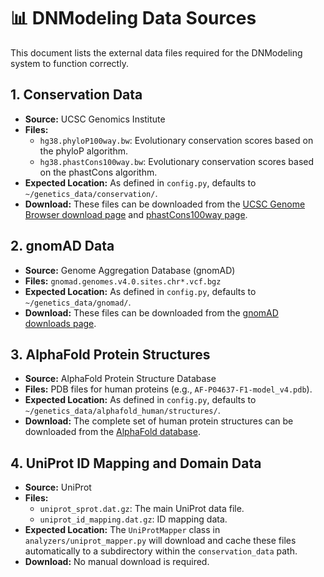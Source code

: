 # 📊 DNModeling Data Sources

This document lists the external data files required for the DNModeling system to function correctly.

## 1. Conservation Data

-   **Source:** UCSC Genomics Institute
-   **Files:**
    -   `hg38.phyloP100way.bw`: Evolutionary conservation scores based on the phyloP algorithm.
    -   `hg38.phastCons100way.bw`: Evolutionary conservation scores based on the phastCons algorithm.
-   **Expected Location:** As defined in `config.py`, defaults to `~/genetics_data/conservation/`.
-   **Download:** These files can be downloaded from the [UCSC Genome Browser download page](http://hgdownload.soe.ucsc.edu/goldenPath/hg38/phyloP100way/) and [phastCons100way page](http://hgdownload.soe.ucsc.edu/goldenPath/hg38/phastCons100way/).

## 2. gnomAD Data

-   **Source:** Genome Aggregation Database (gnomAD)
-   **Files:** `gnomad.genomes.v4.0.sites.chr*.vcf.bgz`
-   **Expected Location:** As defined in `config.py`, defaults to `~/genetics_data/gnomad/`.
-   **Download:** These files can be downloaded from the [gnomAD downloads page](https://gnomad.broadinstitute.org/downloads).

## 3. AlphaFold Protein Structures

-   **Source:** AlphaFold Protein Structure Database
-   **Files:** PDB files for human proteins (e.g., `AF-P04637-F1-model_v4.pdb`).
-   **Expected Location:** As defined in `config.py`, defaults to `~/genetics_data/alphafold_human/structures/`.
-   **Download:** The complete set of human protein structures can be downloaded from the [AlphaFold database](https://alphafold.ebi.ac.uk/download).

## 4. UniProt ID Mapping and Domain Data

-   **Source:** UniProt
-   **Files:**
    -   `uniprot_sprot.dat.gz`: The main UniProt data file.
    -   `uniprot_id_mapping.dat.gz`: ID mapping data.
-   **Expected Location:** The `UniProtMapper` class in `analyzers/uniprot_mapper.py` will download and cache these files automatically to a subdirectory within the `conservation_data` path.
-   **Download:** No manual download is required.
